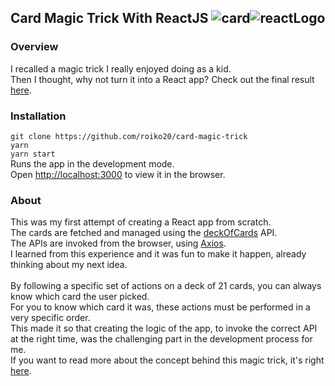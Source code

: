 ## Card Magic Trick With ReactJS <img alt="card" src="https://img.icons8.com/dusk/30/000000/cards.png"/><img alt="reactLogo" src="https://img.icons8.com/color/30/000000/react-native.png"/>

### Overview
I recalled a magic trick I really enjoyed doing as a kid.
<br/>
Then I thought, why not turn it into a React app? Check out the final result [here](https://roiko20.github.io/card-magic-trick/).

### Installation
`git clone https://github.com/roiko20/card-magic-trick`
<br/>
`yarn`
<br/>
`yarn start`
<br/>
Runs the app in the development mode.
<br/>
Open [http://localhost:3000](http://localhost:3000) to view it in the browser.

### About
This was my first attempt of creating a React app from scratch.
<br/>
The cards are fetched and managed using the [deckOfCards](https://deckofcardsapi.com/) API.
<br/>
The APIs are invoked from the browser, using [Axios](https://github.com/axios/axios).
<br/>
I learned from this experience and it was fun to make it happen, already thinking about my next idea.
<br/><br/>
By following a specific set of actions on a deck of 21 cards, you can always know which card the user picked.
<br/>
For you to know which card it was, these actions must be performed in a very specific order.
<br/>
This made it so that creating the logic of the app, to invoke the correct API at the right time, was the challenging part in the development process for me.
<br/>
If you want to read more about the concept behind this magic trick, it's right [here](https://en.wikipedia.org/wiki/Twenty-One_Card_Trick).

